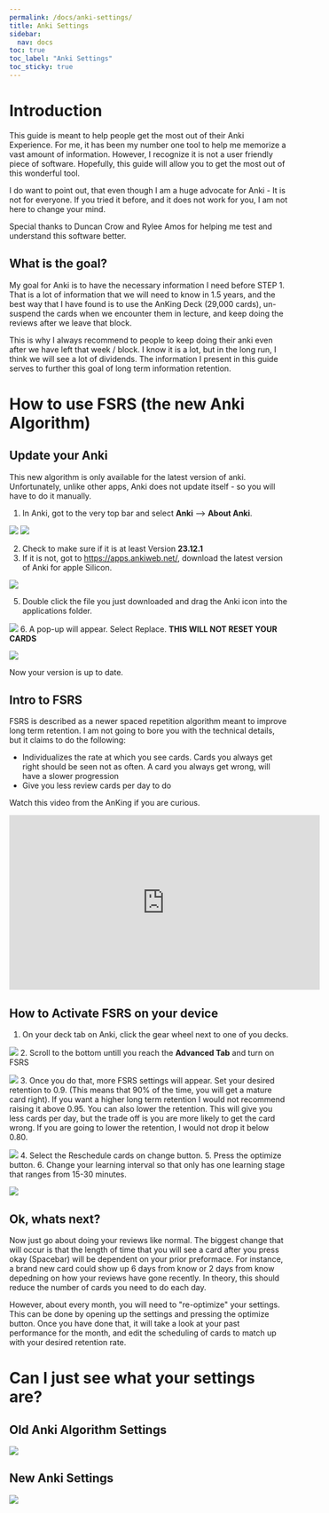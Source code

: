 ```yaml
---
permalink: /docs/anki-settings/
title: Anki Settings
sidebar:
  nav: docs
toc: true
toc_label: "Anki Settings"
toc_sticky: true
---
```

# Introduction

This guide is meant to help people get the most out of their Anki Experience. For me, it has been my number one tool to help me memorize a vast amount of information. However, I recognize it is not a user friendly piece of software. Hopefully, this guide will allow you to get the most out of this wonderful tool. 

I do want to point out, that even though I am a huge advocate for Anki - It is not for everyone. If you tried it before, and it does not work for you, I am not here to change your mind. 

Special thanks to Duncan Crow and Rylee Amos for helping me test and understand this software better. 
## What is the goal?
My goal for Anki is to have the necessary information I need before STEP 1. That is a lot of information that we will need to know in 1.5 years, and the best way that I have found is to use the AnKing Deck (29,000 cards), un-suspend the cards when we encounter them in lecture, and keep doing the reviews after we leave that block. 

This is why I always recommend to people to keep doing their anki even after we have left that week / block. I know it is a lot, but in the long run, I think we will see a lot of dividends. The information I present in this guide serves to further this goal of long term information retention. 

# How to use FSRS (the new Anki Algorithm)
## Update your Anki
This new algorithm is only available for the latest version of anki. Unfortunately, unlike other apps, Anki does not update itself - so you will have to do it manually. 

1. In Anki, got to the very top bar and select __Anki__ --> __About Anki__. 
<!-- ![[AboutAnki.png|600]]
![[VersionNumber.png|600]] -->
![](https://github.com/ravishankarmadhu/ravishankarmadhu.github.io/blob/master/_Media/Anki/AboutAnki.png?raw=true)
![](https://github.com/ravishankarmadhu/ravishankarmadhu.github.io/blob/master/_Media/Anki/VersionNumber.png?raw=true)

2. Check to make sure if it is at least Version __23.12.1__
3. If it is not, got to https://apps.ankiweb.net/, download the latest version of Anki for apple Silicon. 
<!-- ![[LatestVersion.png|600]] -->
![](https://github.com/ravishankarmadhu/ravishankarmadhu.github.io/blob/master/_Media/Anki/LatestVersion.png?raw=true)

5. Double click the file you just downloaded and drag the Anki icon into the applications folder. 
<!-- ![[DragIcon.png||600]] -->
![](https://github.com/ravishankarmadhu/ravishankarmadhu.github.io/blob/master/_Media/Anki/DragIcon.png?raw=true)
6. A pop-up will appear. Select Replace. __THIS WILL NOT RESET YOUR CARDS__

<!-- ![[SelectReplace.png]] -->
![](https://github.com/ravishankarmadhu/ravishankarmadhu.github.io/blob/master/_Media/Anki/SelectReplace.png?raw=true)

Now your version is up to date. 

## Intro to FSRS
FSRS is described as a newer spaced repetition algorithm meant to improve long term retention. I am not going to bore you with the technical details, but it claims to do the following:
- Individualizes the rate at which you see cards. Cards you always get right should be seen not as often. A card you always get wrong, will have a slower progression
- Give you less review cards per day to do 

Watch this video from the AnKing if you are curious. 
<iframe width="560" height="315" src="https://www.youtube.com/embed/OqRLqVRyIzc?si=WlFcVhuy4FniydUw" title="YouTube video player" frameborder="0" allow="accelerometer; autoplay; clipboard-write; encrypted-media; gyroscope; picture-in-picture; web-share" allowfullscreen></iframe>

## How to Activate FSRS on your device
1. On your deck tab on Anki, click the gear wheel next to one of you decks. 
<!-- ![[GearWheelSettings.png|600]] -->
![](https://github.com/ravishankarmadhu/ravishankarmadhu.github.io/blob/master/_Media/Anki/GearWheelSettings.png?raw=true)
2. Scroll to the bottom untill you reach the __Advanced Tab__ and turn on FSRS
<!-- ![[TurningOnFSRS.png|600]] -->
![](https://github.com/ravishankarmadhu/ravishankarmadhu.github.io/blob/master/_Media/Anki/TurningOnFSRS.png?raw=true)
3. Once you do that, more FSRS settings will appear. Set your desired retention to 0.9. (This means that 90% of the time, you will get a mature card right). If you want a higher long term retention I would not recommend raising it above 0.95. You can also lower the retention. This will give you less cards per day, but the trade off is you are more likely to get the card wrong. If you are going to lower the retention, I would not drop it below 0.80. 
<!-- ![[Other FSRS Settings.png|600]] -->
![](https://github.com/ravishankarmadhu/ravishankarmadhu.github.io/blob/master/_Media/Anki/Other%20FSRS%20Settings.png?raw=true)
4. Select the Reschedule cards on change button.
5. Press the optimize button. 
6. Change your learning interval so that only has one learning stage that ranges from 15-30 minutes. 
<!-- ![[OneLearningStep.png|600]] -->
![](https://github.com/ravishankarmadhu/ravishankarmadhu.github.io/blob/master/_Media/Anki/OneLearningStep.png?raw=true)

## Ok, whats next?
Now just go about doing your reviews like normal. The biggest change that will occur is that the length of time that you will see a card after you press okay (Spacebar) will be dependent on your prior preformace. For instance, a brand new card could show up 6 days from know or 2 days from know depedning on how your reviews have gone recently. In theory, this should reduce the number of cards you need to do each day. 

However, about every month, you will need to "re-optimize" your settings. This can be done by opening up the settings and pressing the optimize button. Once you have done that, it will take a look at your past performance for the month, and edit the scheduling of cards to match up with your desired retention rate. 

# Can I just see what your settings are?
## Old Anki Algorithm Settings
<!-- ![[OldAnkiSettings.png]] -->
![](https://github.com/ravishankarmadhu/ravishankarmadhu.github.io/blob/master/_Media/Anki/OldAnkiSettings.png?raw=true)
## New Anki Settings
<!-- ![[NewAnkiSettings.png]] -->
![](https://github.com/ravishankarmadhu/ravishankarmadhu.github.io/blob/master/_Media/Anki/NewAnkiSettings.png?raw=true)